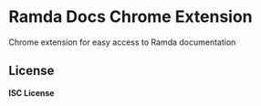 # Ramda Docs Chrome Extension

Chrome extension for easy access to Ramda documentation

## License
__ISC License__
